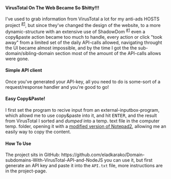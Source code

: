 <h4>VirusTotal On The Web Became So $hitty!!!</h4>
I've used to grab information from VirusTotal a lot for my anti-ads HOSTS project <sup><a href="https://hosts.eladkarako.com/">#1</a></sup>, 
but since they've changed the design of the website, 
to a more dynamic-structure with an extensive use of ShadowDom <sup><a href="https://developer.mozilla.org/en-US/docs/Web/Web_Components/Using_shadow_DOM">#1</a></sup>
even a copy&amp;paste action became too much to handle, 
every action or click "took away" from a limited set of the daily API-calls allowed, 
navigating throught the UI became almost impossible, and by the time I got the the sub-domain/sibling-domain section most of the amount of the API-calls allows were gone.

<h4>Simple API client</h4>
Once you've generated your API-key, 
all you need to do is some-sort of a request/response handler
and you're good to go!

<h4>Easy Copy&amp;Paste!</h4>
I first set the program to recive input from an external-inputbox-program, 
which allowd me to use copy&amp;paste into it, and hit <kbd>ENTER</kbd>, 
and the result from VirusTotal I sorted and <em>dumped</em> into a temp. text file in the computer temp. folder, 
opening it with a <a href="https://github.com/eladkarako/mods/tree/store/Notepad%202.0">modified version of Notepad2</a>, 
allowing me an easily way to copy the content.

<h4>How To Use</h4>
The project sits in GitHub: 
https://github.com/eladkarako/Domain-subdomains-With-VirusTotal-API-and-NodeJS 
you can use it, but first generate an API key and paste it into the <code>API.txt</code> file, 
more instructions are in the project-page.
